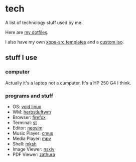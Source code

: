 # tech
A list of technology stuff used by me.

Here are [my dotfiles](https://github.com/notchtc/dotfiles).

I also have my own [xbps-src templates](https://github.com/notchtc/custom-void-packages) and a [custom iso](https://github.com/notchtc/voidlinux-iso-extra).

## stuff I use
### computer
Actually it's a laptop not a cumputer.
It's a HP 250 G4 I think.

### programs and stuff
- OS: [void linux](https://voidlinux.org)
- WM: [herbstluftwm](https://herbstluftwm.org)
- Browser: [firefox](https://www.mozilla.org/en-US/firefox/new/)
- Terminal: [st](https://github.com/notchtc/st)
- Editor: [neovim](https://neovim.io)
- Music Player: [cmus](https://cmus.github.io/)
- Media Player: [mpv](https://mpv.io/)
- Shell: [mksh](http://www.mirbsd.org/mksh.htm)
- Image Viewer: [nsxiv](https://github.com/nsxiv/nsxiv)
- PDF Viewer: [zathura](https://pwmt.org/projects/zathura/)

</main>
